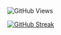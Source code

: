 ![GitHub Views](https://komarev.com/ghpvc/?username=garageinc)

[![GitHub Streak](https://github-readme-streak-stats.herokuapp.com?user=garageinc&theme=swift&border_radius=5&card_width=800)](https://git.io/streak-stats)
